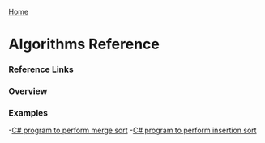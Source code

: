 [Home](../)

# Algorithms Reference

### Reference Links

### Overview

### Examples

-[C# program to perform merge sort](https://www.testdome.com/tests/c-sharp-net-online-test/67) -[C# program to perform insertion sort](https://www.sanfoundry.com/csharp-program-insertion-sort/)
